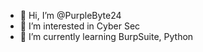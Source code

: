 - 👋 Hi, I’m @PurpleByte24
- 👀 I’m interested in Cyber Sec
- 🌱 I’m currently learning BurpSuite, Python
<!--- 📫 How to reach me ...
--->
<!---
PurpleByte24/PurpleByte24 is a ✨ special ✨ repository because its `README.md` (this file) appears on your GitHub profile.
You can click the Preview link to take a look at your changes.
--->
